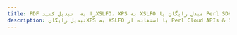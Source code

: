 ---title: PDF را به  تبدیل کنیدXSLFO، XPS به XSLFO مبدل رایگان یا Perl SDKdescription: تبدیل رایگانXPS به XSLFO با استفاده از Perl Cloud APIs & SDK همچنین اسناد PDF را در Cloud ایجاد، ویرایش و رندر کنید.---